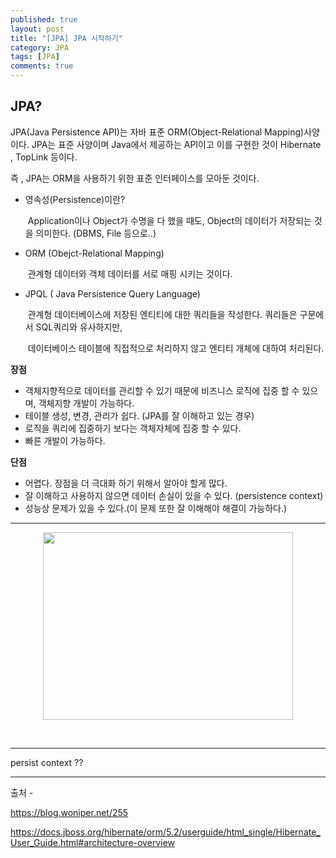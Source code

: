 ```yaml
---
published: true
layout: post
title: "[JPA] JPA 시작하기"
category: JPA
tags: [JPA]
comments: true
---
```


## JPA?

JPA(Java Persistence API)는 자바 표준 ORM(Object-Relational Mapping)사양이다.  JPA는 표준 사양이며 Java에서 제공하는 API이고 이를 구현한 것이 Hibernate , TopLink 등이다.

즉 , JPA는 ORM을 사용하기 위한 표준 인터페이스를 모아둔 것이다.

- 영속성(Persistence)이란?

  ​	Application이나 Object가 수명을 다 했을 때도, Object의 데이터가 저장되는 것을 의미한다. (DBMS, File 등으로..)

- ORM (Obejct-Relational Mapping)

  ​	관계형 데이터와 객체 데이터를 서로 매핑 시키는 것이다.

- JPQL ( Java Persistence Query Language)

  ​	관계형 데이터베이스에 저장된 엔티티에 대한 쿼리들을 작성한다. 쿼리들은 구문에서 SQL쿼리와 유사하지만, 

  ​	데이터베이스 테이블에 직접적으로 처리하지 않고 엔티티 개체에 대하여 처리된다.

  

**장점**

- 객체지향적으로 데이터를 관리할 수 있기 때문에 비즈니스 로직에 집중 할 수 있으며, 객체지향 개발이 가능하다.
- 테이블 생성, 변경, 관리가 쉽다. (JPA를 잘 이해하고 있는 경우)
- 로직을 쿼리에 집중하기 보다는 객체자체에 집중 할 수 있다.
- 빠른 개발이 가능하다.

**단점**

- 어렵다. 장점을 더 극대화 하기 위해서 알아야 할게 많다.
- 잘 이해하고 사용하지 않으면 데이터 손실이 있을 수 있다. (persistence context)
- 성능상 문제가 있을 수 있다.(이 문제 또한 잘 이해해야 해결이 가능하다.)

-----------



<center><img src = '/assets/image/data-access-layer.JPG.JPG' width = '400' height = '300' /></center>

​	

------------------



persist context ??





----------

출처 -

 https://blog.woniper.net/255

https://docs.jboss.org/hibernate/orm/5.2/userguide/html_single/Hibernate_User_Guide.html#architecture-overview


